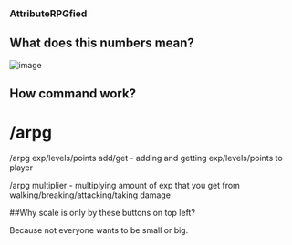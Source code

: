 ### AttributeRPGfied

## What does this numbers mean?
![image](https://github.com/user-attachments/assets/fb930071-6ac5-4a64-9167-03df54576cca)

## How command work?
# /arpg

/arpg exp/levels/points add/get <Player> - adding and getting exp/levels/points to player

/arpg multiplier - multiplying amount of exp that you get from walking/breaking/attacking/taking damage

##Why scale is only by these buttons on top left?

Because not everyone wants to be small or big.
